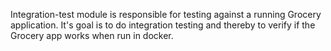 Integration-test module is responsible for testing against a running Grocery application. It's goal is to do integration
testing and thereby to verify if the Grocery app works when run in docker.
